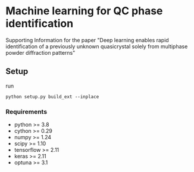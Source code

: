 # Machine learning for QC phase identification

Supporting Information for the paper "Deep learning enables rapid identification of a previously unknown quasicrystal solely from multiphase powder diffraction patterns"

## Setup
run
```
python setup.py build_ext --inplace
```

### Requirements
- python >= 3.8
- cython >= 0.29
- numpy >= 1.24
- scipy >= 1.10
- tensorflow >= 2.11
- keras >= 2.11
- optuna >= 3.1
